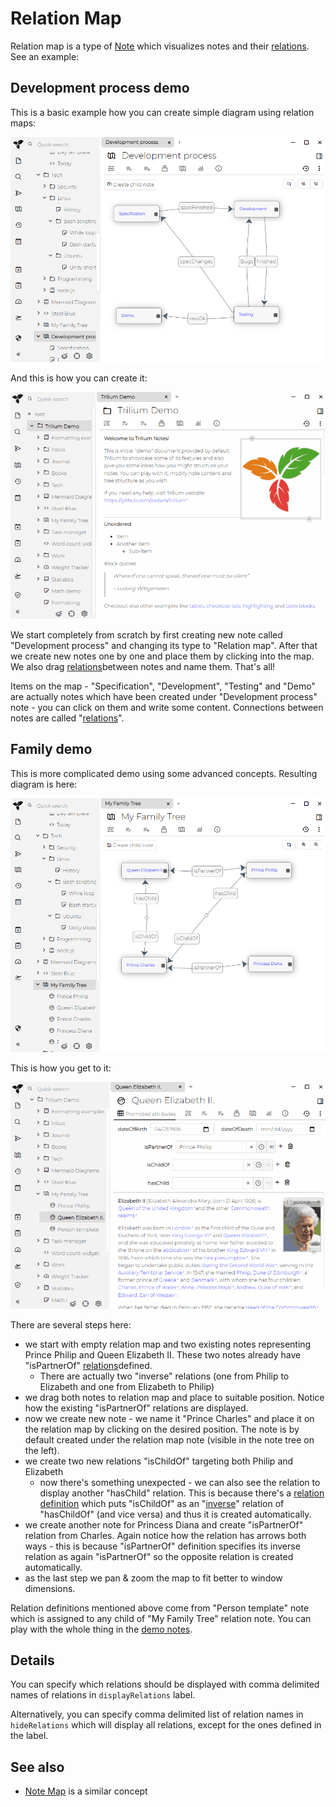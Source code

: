 # Relation Map
Relation map is a type of [Note](../Basic%20Concepts%20and%20Features/Notes.md) which visualizes notes and their [relations](../Advanced%20Usage/Attributes.md). See an example:

## Development process demo

This is a basic example how you can create simple diagram using relation maps:

![](1_Relation%20Map_relation-map-.png)

And this is how you can create it:

![](1_Relation%20Map_relation-map-.gif)

We start completely from scratch by first creating new note called "Development process" and changing its type to "Relation map". After that we create new notes one by one and place them by clicking into the map. We also drag [relations](../Advanced%20Usage/Attributes.md)between notes and name them. That's all!

Items on the map - "Specification", "Development", "Testing" and "Demo" are actually notes which have been created under "Development process" note - you can click on them and write some content. Connections between notes are called "[relations](../Advanced%20Usage/Attributes.md)".

## Family demo

This is more complicated demo using some advanced concepts. Resulting diagram is here:

![](Relation%20Map_relation-map-.png)

This is how you get to it:

![](Relation%20Map_relation-map-.gif)

There are several steps here:

*   we start with empty relation map and two existing notes representing Prince Philip and Queen Elizabeth II. These two notes already have "isPartnerOf" [relations](../Advanced%20Usage/Attributes.md)defined.
    *   There are actually two "inverse" relations (one from Philip to Elizabeth and one from Elizabeth to Philip)
*   we drag both notes to relation map and place to suitable position. Notice how the existing "isPartnerOf" relations are displayed.
*   now we create new note - we name it "Prince Charles" and place it on the relation map by clicking on the desired position. The note is by default created under the relation map note (visible in the note tree on the left).
*   we create two new relations "isChildOf" targeting both Philip and Elizabeth
    *   now there's something unexpected - we can also see the relation to display another "hasChild" relation. This is because there's a [relation definition](../Advanced%20Usage/Attributes/Promoted%20Attributes.md) which puts "isChildOf" as an "[inverse](../Advanced%20Usage/Attributes/Promoted%20Attributes.md)" relation of "hasChildOf" (and vice versa) and thus it is created automatically.
*   we create another note for Princess Diana and create "isPartnerOf" relation from Charles. Again notice how the relation has arrows both ways - this is because "isPartnerOf" definition specifies its inverse relation as again "isPartnerOf" so the opposite relation is created automatically.
*   as the last step we pan & zoom the map to fit better to window dimensions.

Relation definitions mentioned above come from "Person template" note which is assigned to any child of "My Family Tree" relation note. You can play with the whole thing in the [demo notes](../Advanced%20Usage/Database.md).

## Details

You can specify which relations should be displayed with comma delimited names of relations in `displayRelations` label.

Alternatively, you can specify comma delimited list of relation names in `hideRelations` which will display all relations, except for the ones defined in the label.

## See also

*   [Note Map](../Advanced%20Usage/Note%20Map%20\(Link%20map%2C%20Tree%20map\).md) is a similar concept